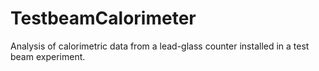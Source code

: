 # TestbeamCalorimeter
Analysis of calorimetric data from a lead-glass counter installed in a test beam experiment.
